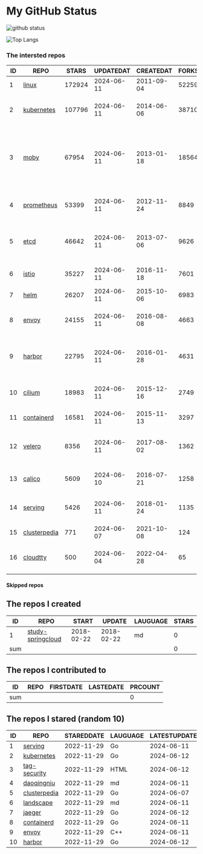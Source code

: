 # My GitHub Status

<img src="https://github-readme-stats-1.yihong0618.vercel.app/api?username=daoqingniu&show_icons=true&&&hide_title=true&count_private=true" alt="github status" />

![Top Langs](https://github-readme-stats-1.yihong0618.vercel.app/api/top-langs/?username=daoqingniu&layout=compact)

<!--START_SECTION:github_repos-->
### The intersted repos
| ID |                              REPO                               | STARS  | UPDATEDAT  | CREATEDAT  | FORKSCOUNT |                                                DESCRIPTIONS                                                |
|----|-----------------------------------------------------------------|--------|------------|------------|------------|------------------------------------------------------------------------------------------------------------|
|  1 | [linux](https://github.com/torvalds/linux)                      | 172924 | 2024-06-11 | 2011-09-04 |      52259 | Linux kernel source tree                                                                                   |
|  2 | [kubernetes](https://github.com/kubernetes/kubernetes)          | 107796 | 2024-06-11 | 2014-06-06 |      38710 | Production-Grade Container Scheduling and Management                                                       |
|  3 | [moby](https://github.com/moby/moby)                            |  67954 | 2024-06-11 | 2013-01-18 |      18564 | The Moby Project - a collaborative project for the container ecosystem to assemble container-based systems |
|  4 | [prometheus](https://github.com/prometheus/prometheus)          |  53399 | 2024-06-11 | 2012-11-24 |       8849 | The Prometheus monitoring system and time series database.                                                 |
|  5 | [etcd](https://github.com/etcd-io/etcd)                         |  46642 | 2024-06-11 | 2013-07-06 |       9626 | Distributed reliable key-value store for the most critical data of a distributed system                    |
|  6 | [istio](https://github.com/istio/istio)                         |  35227 | 2024-06-11 | 2016-11-18 |       7601 | Connect, secure, control, and observe services.                                                            |
|  7 | [helm](https://github.com/helm/helm)                            |  26207 | 2024-06-11 | 2015-10-06 |       6983 | The Kubernetes Package Manager                                                                             |
|  8 | [envoy](https://github.com/envoyproxy/envoy)                    |  24155 | 2024-06-11 | 2016-08-08 |       4663 | Cloud-native high-performance edge/middle/service proxy                                                    |
|  9 | [harbor](https://github.com/goharbor/harbor)                    |  22795 | 2024-06-11 | 2016-01-28 |       4631 | An open source trusted cloud native registry project that stores, signs, and scans content.                |
| 10 | [cilium](https://github.com/cilium/cilium)                      |  18983 | 2024-06-11 | 2015-12-16 |       2749 | eBPF-based Networking, Security, and Observability                                                         |
| 11 | [containerd](https://github.com/containerd/containerd)          |  16581 | 2024-06-11 | 2015-11-13 |       3297 | An open and reliable container runtime                                                                     |
| 12 | [velero](https://github.com/vmware-tanzu/velero)                |   8356 | 2024-06-11 | 2017-08-02 |       1362 | Backup and migrate Kubernetes applications and their persistent volumes                                    |
| 13 | [calico](https://github.com/projectcalico/calico)               |   5609 | 2024-06-10 | 2016-07-21 |       1258 | Cloud native networking and network security                                                               |
| 14 | [serving](https://github.com/knative/serving)                   |   5426 | 2024-06-11 | 2018-01-24 |       1135 | Kubernetes-based, scale-to-zero, request-driven compute                                                    |
| 15 | [clusterpedia](https://github.com/clusterpedia-io/clusterpedia) |    771 | 2024-06-07 | 2021-10-08 |        124 | The Encyclopedia of Kubernetes clusters                                                                    |
| 16 | [cloudtty](https://github.com/cloudtty/cloudtty)                |    500 | 2024-06-04 | 2022-04-28 |         65 | A Friendly Kubernetes CloudShell (Web Terminal) !                                                          |



#### Skipped repos
<!--END_SECTION:github_repos-->

<!--START_SECTION:my_github-->
## The repos I created
| ID  |                                 REPO                                 |   START    |   UPDATE   | LAUGUAGE | STARS |
|-----|----------------------------------------------------------------------|------------|------------|----------|-------|
|   1 | [study-springcloud](https://github.com/daoqingniu/study-springcloud) | 2018-02-22 | 2018-02-22 | md       |     0 |
| sum |                                                                      |            |            |          |     0 |

## The repos I contributed to
| ID  | REPO | FIRSTDATE | LASTEDATE | PRCOUNT |
|-----|------|-----------|-----------|---------|
| sum |      |           |           |       0 |

## The repos I stared (random 10)
| ID |                              REPO                               | STAREDDATE | LAUGUAGE | LATESTUPDATE |
|----|-----------------------------------------------------------------|------------|----------|--------------|
|  1 | [serving](https://github.com/knative/serving)                   | 2022-11-29 | Go       | 2024-06-11   |
|  2 | [kubernetes](https://github.com/kubernetes/kubernetes)          | 2022-11-29 | Go       | 2024-06-12   |
|  3 | [tag-security](https://github.com/cncf/tag-security)            | 2022-11-29 | HTML     | 2024-06-12   |
|  4 | [daoqingniu](https://github.com/daoqingniu/daoqingniu)          | 2022-11-29 | md       | 2024-06-11   |
|  5 | [clusterpedia](https://github.com/clusterpedia-io/clusterpedia) | 2022-11-29 | Go       | 2024-06-07   |
|  6 | [landscape](https://github.com/cncf/landscape)                  | 2022-11-29 | md       | 2024-06-11   |
|  7 | [jaeger](https://github.com/jaegertracing/jaeger)               | 2022-11-29 | Go       | 2024-06-12   |
|  8 | [containerd](https://github.com/containerd/containerd)          | 2022-11-29 | Go       | 2024-06-11   |
|  9 | [envoy](https://github.com/envoyproxy/envoy)                    | 2022-11-29 | C++      | 2024-06-11   |
| 10 | [harbor](https://github.com/goharbor/harbor)                    | 2022-11-29 | Go       | 2024-06-12   |

<!--END_SECTION:my_github-->
